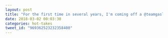 ```yaml
---
layout: post
title: "For the first time in several years, I'm coming off a @teamgaslight client project. If you need a dedicated consulting and development team to build your vision (that could include me), let's talk."
date: 2018-03-02 00:03:30
categories: hot-takes
tweet_id: "969362523232358400"
---
```



<!-- Original tweet: https://twitter.com/i/status/969362523232358400 -->